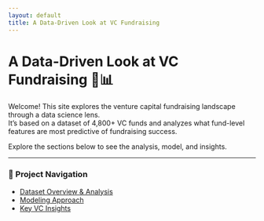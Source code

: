 ```yaml
---
layout: default
title: A Data-Driven Look at VC Fundraising
---
```


# A Data-Driven Look at VC Fundraising 💸📊

Welcome! This site explores the venture capital fundraising landscape through a data science lens.  
It’s based on a dataset of 4,800+ VC funds and analyzes what fund-level features are most predictive of fundraising success.

Explore the sections below to see the analysis, model, and insights.

---

### 🧭 Project Navigation
- [Dataset Overview & Analysis](data.md)
- [Modeling Approach](model.md)
- [Key VC Insights](insights.md)
